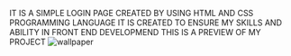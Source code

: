 IT IS A SIMPLE LOGIN PAGE
CREATED BY USING HTML AND CSS PROGRAMMING LANGUAGE
IT IS CREATED TO ENSURE MY SKILLS AND ABILITY IN FRONT END DEVELOPMEND
THIS IS A PREVIEW OF MY PROJECT
![wallpaper](https://github.com/Manoj007h/login/assets/130761075/c0d1a36f-7512-4d3e-ad11-190109d50903)
